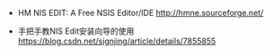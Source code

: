 - HM NIS EDIT: A Free NSIS Editor/IDE
http://hmne.sourceforge.net/

- 手把手教NIS Edit安装向导的使用
https://blog.csdn.net/signjing/article/details/7855855

